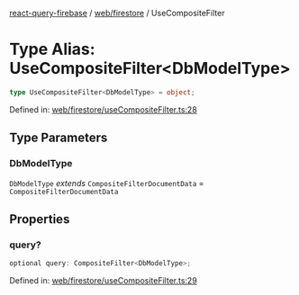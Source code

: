 [react-query-firebase](../../../modules.md) / [web/firestore](../index.md) / UseCompositeFilter

# Type Alias: UseCompositeFilter\<DbModelType\>

```ts
type UseCompositeFilter<DbModelType> = object;
```

Defined in: [web/firestore/useCompositeFilter.ts:28](https://github.com/vpishuk/react-query-firebase/blob/43c0734068a570cd646254bb366ccd8007f7dfed/web/firestore/useCompositeFilter.ts#L28)

## Type Parameters

### DbModelType

`DbModelType` *extends* `CompositeFilterDocumentData` = `CompositeFilterDocumentData`

## Properties

### query?

```ts
optional query: CompositeFilter<DbModelType>;
```

Defined in: [web/firestore/useCompositeFilter.ts:29](https://github.com/vpishuk/react-query-firebase/blob/43c0734068a570cd646254bb366ccd8007f7dfed/web/firestore/useCompositeFilter.ts#L29)
